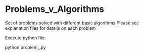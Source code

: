 # Problems_v_Algorithms
 Set of problems solved with different basic algorithms
Please see explanation files for details on each problem

Execute python file:

 python problem_<number>.py
